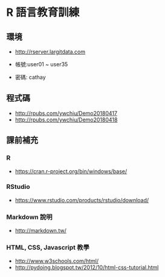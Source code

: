 # R 語言教育訓練

## 環境
- http://rserver.largitdata.com

- 帳號:user01 ~ user35

- 密碼: cathay


## 程式碼

- http://rpubs.com/ywchiu/Demo20180417
- http://rpubs.com/ywchiu/Demo20180418

## 課前補充

### R 
- https://cran.r-project.org/bin/windows/base/

### RStudio
- https://www.rstudio.com/products/rstudio/download/

### Markdown 說明
- http://markdown.tw/

### HTML, CSS, Javascript 教學
- http://www.w3schools.com/html/
- http://pydoing.blogspot.tw/2012/10/html-css-tutorial.html

